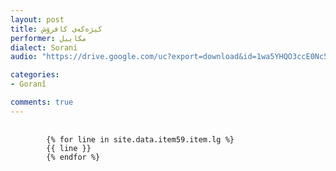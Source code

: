 ```yaml
---
layout: post
title: کیژەکەی کافرۆش
performer: مکاییل
dialect: Sorani
audio: "https://drive.google.com/uc?export=download&id=1wa5YHQO3ccE0Nc5yWkMGKrJZn67KWz0g"

categories:
- Goranî

comments: true
---
```


<div class="language-plaintext highlighter-rouge">
    <div class="highlight">
        <pre class="highlight">
            <code>
        {% for line in site.data.item59.item.lg %}
        {{ line }}
        {% endfor %}
            </code>
        </pre>
    </div>
</div>

